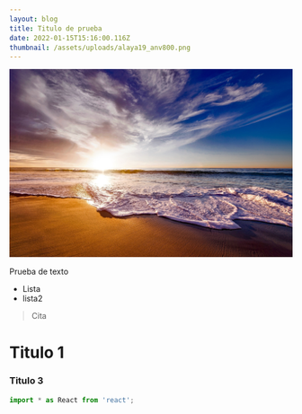 ```yaml
---
layout: blog
title: Titulo de prueba
date: 2022-01-15T15:16:00.116Z
thumbnail: /assets/uploads/alaya19_anv800.png
---
```

![Alt texto](/assets/uploads/pexels-pixabay-210205.jpg "Titulo imagen")

Prueba de texto

* Lista
* lista2

> Cita

# Titulo 1

### Titulo 3

```typescript
import * as React from 'react';
```